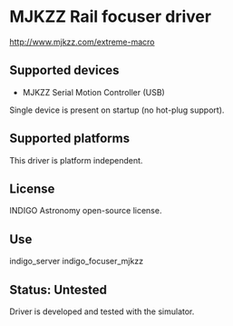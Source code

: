 # MJKZZ Rail focuser driver

http://www.mjkzz.com/extreme-macro

## Supported devices
* MJKZZ Serial Motion Controller (USB)

Single device is present on startup (no hot-plug support).

## Supported platforms

This driver is platform independent.

## License

INDIGO Astronomy open-source license.

## Use

indigo_server indigo_focuser_mjkzz

## Status: Untested

Driver is developed and tested with the simulator.
